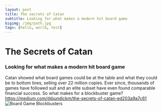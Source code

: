 ```yaml
---
layout: post
title: The secrets of Catan
subtitle: Looking for what makes a modern hit board game
bigimg: /img/path.jpg
tags: [hello, world, test]
---
```

# The Secrets of Catan
### Looking for what makes a modern hit board game

Catan showed what board games could be at the table and what they could be to bottom lines, selling over 22 million copies. Ever since, thousands of games have followed suit and an elite subset have even found comparable financial success. So what makes for a blockbuster game?
https://medium.com/@bundickm/the-secrets-of-catan-ed203a9a7c61
![Board Game Blockbusters](https://cdn-images-1.medium.com/max/800/1*dpCFkIutHh1K7Y6BP6CInw.png)
